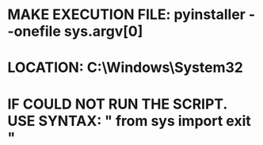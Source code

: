 # MAKE EXECUTION FILE: pyinstaller --onefile sys.argv[0]
# LOCATION: C:\Windows\System32
# IF COULD NOT RUN THE SCRIPT. USE SYNTAX: " from sys import exit "
